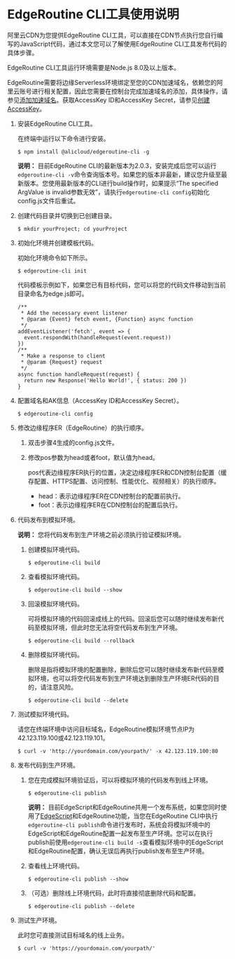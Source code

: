 # EdgeRoutine CLI工具使用说明

阿里云CDN为您提供EdgeRoutine CLI工具，可以直接在CDN节点执行您自行编写的JavaScript代码，通过本文您可以了解使用EdgeRoutine CLI工具发布代码的具体步骤。

EdgeRoutine CLI工具运行环境需要是Node.js 8.0及以上版本。

EdgeRoutine需要将边缘Serverless环境绑定至您的CDN加速域名，依赖您的阿里云账号进行相关配置，因此您需要在控制台完成加速域名的添加，具体操作，请参见[添加加速域名](/cn.zh-CN/快速入门/添加加速域名.md)。获取AccessKey ID和AccessKey Secret，请参见[创建AccessKey]()。

1.  安装EdgeRoutine CLI工具。

    在终端中运行以下命令进行安装。

    ```
    $ npm install @alicloud/edgeroutine-cli -g
    ```

    **说明：** 目前EdgeRoutine CLI的最新版本为2.0.3，安装完成后您可以运行`edgeroutine-cli -v`命令查询版本号。如果您的版本非最新，建议您升级至最新版本。您使用最新版本的CLI进行build操作时，如果提示“The specified ArgValue is invalid参数无效”，请执行`edgeroutine-cli config`初始化config.js文件后重试。

2.  创建代码目录并切换到已创建目录。

    ```
    $ mkdir yourProject; cd yourProject
    ```

3.  初始化环境并创建模板代码。

    初始化环境命令如下所示。

    ```
    $ edgeroutine-cli init
    ```

    代码模板示例如下，如果您已有目标代码，您可以将您的代码文件移动到当前目录命名为edge.js即可。

    ```
    /**
     * Add the necessary event listener
     * @param {Event} fetch event, {Function} async function
     */
    addEventListener('fetch', event => {
      event.respondWith(handleRequest(event.request))
    })
    /**
     * Make a response to client
     * @param {Request} request
     */
    async function handleRequest(request) {
      return new Response('Hello World!', { status: 200 })
    }
    ```

4.  配置域名和AK信息（AccessKey ID和AccessKey Secret）。

    ```
    $ edgeroutine-cli config
    ```

5.  修改边缘程序ER（EdgeRoutine）的执行顺序。

    1.  双击步骤4生成的config.js文件。

    2.  修改pos参数为head或者foot，默认值为head。

        pos代表边缘程序ER执行的位置，决定边缘程序ER和CDN控制台配置（缓存配置、HTTPS配置、访问控制、性能优化、视频相关）的执行顺序。

        -   head：表示边缘程序ER在CDN控制台的配置前执行。
        -   foot：表示边缘程序ER在CDN控制台的配置后执行。
6.  代码发布到模拟环境。

    **说明：** 您将代码发布到生产环境之前必须执行验证模拟环境。

    1.  创建模拟环境代码。

        ```
        $ edgeroutine-cli build
        ```

    2.  查看模拟环境代码。

        ```
        $ edgeroutine-cli build --show
        ```

    3.  回滚模拟环境代码。

        可将模拟环境的代码回滚成线上的代码。回滚后您可以随时继续发布新代码至模拟环境，但此时您无法将空代码发布到生产环境。

        ```
        $ edgeroutine-cli build --rollback
        ```

    4.  删除模拟环境代码。

        删除是指将模拟环境的配置删除，删除后您可以随时继续发布新代码至模拟环境，也可以将空代码发布到生产环境达到删除生产环境ER代码的目的，请注意风险。

        ```
        $ edgeroutine-cli build --delete
        ```

7.  测试模拟环境代码。

    请您在终端环境中访问目标域名，EdgeRoutine模拟环境节点IP为42.123.119.100或42.123.119.101。

    ```
    $ curl -v 'http://yourdomain.com/yourpath/' -x 42.123.119.100:80
    ```

8.  发布代码到生产环境。

    1.  您在完成模拟环境验证后，可以将模拟环境的代码发布到线上环境。

        ```
        $ edgeroutine-cli publish
        ```

        **说明：** 目前EdgeScript和EdgeRoutine共用一个发布系统，如果您同时使用了[EdgeScript](/cn.zh-CN/边缘脚本/EdgeScript概述.md)和EdgeRoutine功能，当您在EdgeRoutine CLI中执行`edgeroutine-cli publish`命令进行发布时，系统会将模拟环境中的EdgeScript和EdgeRoutine配置一起发布至生产环境。您可以在执行publish前使用`edgeroutine-cli build -s`查看模拟环境中的EdgeScript和EdgeRoutine配置，确认无误后再执行publish发布至生产环境。

    2.  查看线上环境代码。

        ```
        $ edgeroutine-cli publish --show
        ```

    3.  （可选）删除线上环境代码，此时将直接彻底删除代码和配置。

        ```
        $ edgeroutine-cli publish --delete
        ```

9.  测试生产环境。

    此时您可直接测试目标域名的线上业务。

    ```
    $ curl -v 'https://yourdomain.com/yourpath/'
    ```


